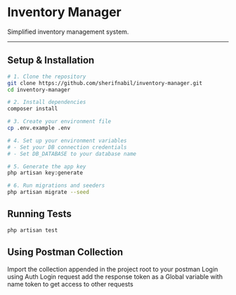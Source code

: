 # Inventory Manager

Simplified inventory management system.

---

## Setup & Installation

```bash
# 1. Clone the repository
git clone https://github.com/sherifnabil/inventory-manager.git
cd inventory-manager

# 2. Install dependencies
composer install

# 3. Create your environment file
cp .env.example .env

# 4. Set up your environment variables
# - Set your DB connection credentials
# - Set DB_DATABASE to your database name

# 5. Generate the app key
php artisan key:generate

# 6. Run migrations and seeders
php artisan migrate --seed
```

## Running Tests

```bash
php artisan test
```

## Using Postman Collection
 Import the collection appended in the project root to your postman
 Login using Auth Login request add the response token as a Global variable with name token to get access to other requests



